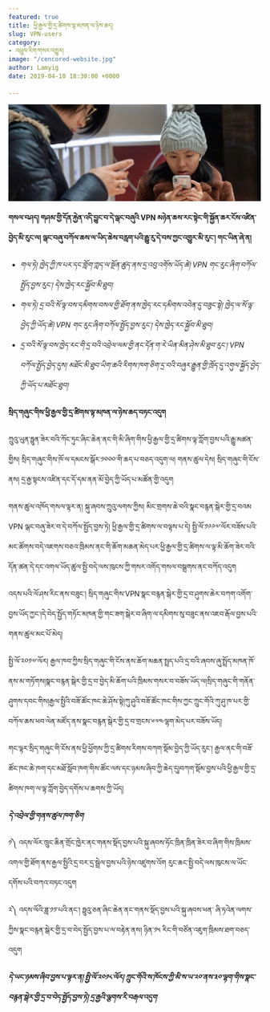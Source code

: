 ```yaml
---
featured: true
title: ཕྱི་རྒྱལ་གྱི་དྲ་ཚིགས་ལྟ་མཁན་ལ་ཉེས་ཆད།
slug: VPN-users
category:
- འཕྲུལ་རིག་གསར་འགྱུར།
image: "/cencored-website.jpg"
author: Lamyig
date: 2019-04-10 18:30:00 +0000

---
```

![](assets/images/cencored-website.jpg)

**གསལ་བཤད། གཤམ་གྱི་དོན་རྐྱེན་འདི་བྱུང་བ་དེ་ལྒང་བཞུའི VPN མཉེན་ཆས་རང་སྟེང་གི་སྐྱོན་ཆར་ངོས་འཛིན་བྱེད་མི་རུང་ལ། ལྒང་བཞུ་བཀོལ་ཆས་ལ་ཡིད་ཆེས་བརླག་པའི་རྒྱུ་རུ་དེ་བས་ཀྱང་འགྱུར་མི་རུང་། གང་ཡིན་ཞེ་ན།**

* _གལ་ཏེ། ཁྱེད་ཀྱི་ཁ་པར་དང་གློག་ཀླད་ལ་སྔོན་ཚུད་ནས་དྲ་འབུ་འགོས་ཡོད་ཚེ། VPN གང་རུང་ཞིག་བཀོལ་སྤྱོད་བྱས་རུང་། དེས་ཁྱེད་རང་སྐྱོབ་མི་ཐུབ།_
* _གལ་ཏེ། དྲ་བའི་སོ་ལྟ་བས་དམིགས་བསལ་གྱི་ཐོག་ནས་ཁྱེད་རང་དམིགས་འབེན་དུ་བཟུང་སྟེ། ཁྱེད་ལ་སོ་ལྟ་བྱེད་ཀྱི་ཡོད་ཚེ། VPN གང་རུང་ཞིག་བཀོལ་སྤྱོད་བྱས་རུང་། དེས་ཁྱེད་རང་སྐྱོབ་མི་ཐུབ།_
* _དྲ་བའི་སོ་ལྟ་བས་ཁྱེད་རང་གི་དྲ་བའི་འབྲེལ་ལམ་གྱི་ནང་དོན་ག་རེ་ཡིན་མིན་ཤེས་མི་ཐུབ་རུང་། VPN བཀོལ་སྤྱོད་བྱེད་དུས། མཐོང་མི་ཐུབ་ཡིག་ཆའི་རིགས་ཁག་ཅིག་དྲ་བའི་བཞུར་རྒྱུན་གྱི་ཁྲོད་དུ་འགུལ་སྐྱོད་བྱེད་ཀྱི་ཡོད་པ་མཐོང་ཐུབ།_

**སྲིད་གཞུང་གིས་ཕྱི་རྒྱལ་གྱི་དྲ་ཚིགས་ལྟ་མཁན་ལ་ཉེས་ཆད་བཏང་འདུག**

ཀྲུའུ་ཡུན་ཧྥུན་ཟེར་བའི་ཀོང་ཏུང་ཞིང་ཆེན་ནང་གི་མི་ཞིག་གིས་ཕྱི་རྒྱལ་གྱི་དྲ་ཚིགས་ལྟ་ཀློག་བྱས་པའི་རྒྱུ་མཚན་གྱིས། སྲིད་གཞུང་གིས་ཁོ་ལ་དམངས་སྒོར་༡༠༠༠་གི་ཆད་པ་བཅད་འདུག་ལ། གནས་ཚུལ་དེས། སྲིད་གཞུང་གི་ངོས་ནས། དྲ་རྒྱ་སྟངས་འཛིན་དང་དོ་དམ་ནན་མོ་བྱེད་ཀྱི་ཡོད་པ་མཚོན་གྱི་འདུག

གནས་ཚུལ་འཁོད་གསལ་ལྟར་ན། སྐུ་ཞབས་ཀྲུའུ་ལགས་ཀྱིས། མིང་གྲགས་ཆེ་བའི་སྣང་བརྙན་སྒེར་གྱི་དྲ་བའམ VPN ལྒང་བཞུ་ཟེར་བ་དེ་བཀོལ་སྤྱོད་བྱས་ཏེ། ཕྱི་རྒྱལ་གྱི་དྲ་ཚིགས་ལ་བལྟས་པ་དེ། སྤྱི་ལོ་༡༩༩༧་ལོར་བཟོས་པའི་མང་ཚོགས་བདེ་འཇགས་བཅའ་ཁྲིམས་ནང་གི་ཆོག་མཆན་མེད་པར་ཕྱི་རྒྱལ་གྱི་དྲ་ཚིགས་ལ་ལྟ་མི་ཆོག་ཟེར་བའི་དོན་ཚན་དེ་དང་འགལ་ཡོད་ཚུལ་སྤྱི་བདེ་ལས་ཁུངས་ཀྱི་གསར་འགོད་གསལ་བསྒྲགས་ནང་བཀོད་འདུག

འདས་པའི་ལོ་ཤས་རིང་ནས་བཟུང་། སྲིད་གཞུང་གིས་VPN་སྣང་བརྙན་སྒེར་གྱི་དྲ་བ་ཤུགས་ཆེར་བཀག་འགོག་བྱས་ཡོད་ཀྱང་།དེ་བེད་སྤྱོད་གཏོང་མཁན་གྱི་གང་ཟག་སྒེར་བ་ཞིག་ལ་དམིགས་སུ་བཟུང་ནས་འཇབ་རྒོལ་བྱས་པའི་གནས་ཚུལ་མང་པོ་མེད།

སྤྱི་ལོ་༢༠༡༧་ལོར། རྒྱལ་ཁབ་ཀྱིས་སྲིད་གཞུང་གི་ངོས་ནས་ཆོག་མཆན་སྤྲད་པའི་དྲ་བའི་ཞབས་ཞུ་སྤྲོད་མཁན་ཁོ་ནས་མ་གཏོགས།སྣང་བརྙན་སྒེར་གྱི་དྲ་བ་བྱེད་མི་ཆོག་པའི་ཁྲིམས་གསར་བ་བཟོས་ཡོད་ལ།སྲིད་གཞུང་གི་གནོན་ཤུགས་དབང་གིས།རྒྱལ་སྤྱིའི་བཟོ་ཚོང་ཁང་ཆེ་ཤོས་སྟེ།ཀུ་ཤུའི་བཟོ་ཚོང་ཁང་གིས་ཀྱང་ཀྲུང་གོའི་ཀུ་ཤུ་ཁ་པར་གྱི་བཀོལ་ཆས་ཕབ་ལེན་མཛོད་ནས་སྣང་བརྙན་སྒེར་གྱི་དྲ་བ་གྲངས་༦༧༤ལྷག་མེད་པར་བཟོས་ཡོད།

གང་ལྟར་སྲིད་གཞུང་གི་ངོས་ནས་ཕྱི་ཕྱོགས་ཀྱི་དྲ་ཚིགས་རིགས་བཀག་སྡོམ་བྱེད་ཀྱི་ཡོད་རུང་། རྒྱལ་ནང་གི་བཟོ་ཚོང་ཁང་ཆེ་ཁག་དང་མཐོ་སློབ་ཁག་གིས་ཚོང་ལས་དང་ཉམས་ཞིབ་ཀྱི་ཆེད་དུ།བཀག་སྡོམ་བྱས་པའི་ཕྱི་རྒྱལ་གྱི་དྲ་ཚིགས་ཁག་ལ་ལྟ་ཀློག་བྱེད་དགོས་པ་ཆགས་ཀྱི་ཡོད།

**_དེ་འབྲེལ་གྱི་གནས་ཚུལ་ཁག་ཅིག_**

༡༽ འདས་ལོར་ཁྲུང་ཆིན་གྲོང་ཁྱེར་ནང་གནས་སྡོད་བྱས་པའི་སྐུ་ཞབས་ཧོང་ཁྲིན་ཁྲིན་ཟེར་བ་ཞིག་གིས་ཁྲིམས་འགལ་གྱི་ཐོག་ནས་རྒྱལ་སྤྱིའི་དྲ་བར་དྲ་སྦྲེལ་བྱས་པའི་ཉེས་འཛུགས་འོག རུང་ཆང་སྤྱི་བདེ་ལས་ཁུངས་ལ་ཡོང་དགོས་པའི་བཀའ་བཏང་འདུག

༢༽ འདས་ལོའི་ཟླ་༡༡་པའི་ནང་། ཧྥུའུ་ཅན་ཞིང་ཆེན་ནང་གནས་སྡོད་བྱས་པའི་སྐུ་ཞབས་ཕན་ ཞི་ཏའེན་ལགས་ཀྱིས་སྣང་བརྙན་སྒེར་གྱི་དྲ་བ་བེད་སྤྱོད་བྱས་པ་ལ་བརྟེན་ནས། ཉིན་༡༥ རིང་གི་བཙོན་འཇུག་ཁྲིམས་ཐག་བཅད་འདུག

**_དེ་ཡང་ཉམས་ཞིབ་བྱས་པ་ལྟར་ན། སྤྱི་ལོ་༢༠༡༨་ལོར། ཀྲུང་གོའི་ས་ཁོངས་ཀྱི་མི་ས་ཡ་༢༠་ནས་༣༠་ལྷག་གིས་སྣང་བརྙན་སྒེར་གྱི་དྲ་བ་བེད་སྤྱོད་བྱས་ཏེ། དྲ་རྒྱའི་ལྕགས་རི་བརྒལ་འདུག_**